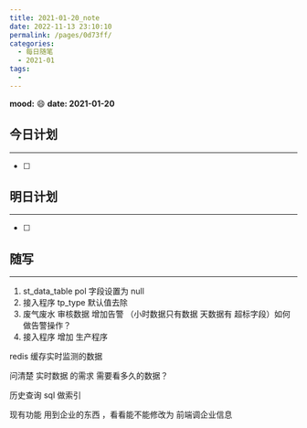 ```yaml
---
title: 2021-01-20_note
date: 2022-11-13 23:10:10
permalink: /pages/0d73ff/
categories:
  - 每日随笔
  - 2021-01
tags:
  - 
---
```

**mood:** :smile:  																		**date: 2021-01-20**  
## 今日计划  
------
- [ ]  
## 明日计划  
------
- [ ]  
## 随写 
------

1. st_data_table pol 字段设置为 null
2. 接入程序 tp_type 默认值去除 
3. 废气废水 审核数据 增加告警  （小时数据只有数据 天数据有 超标字段）如何做告警操作？
4. 接入程序 增加 生产程序



redis 缓存实时监测的数据

问清楚 实时数据 的需求 需要看多久的数据？

历史查询 sql 做索引

现有功能 用到企业的东西 ，看看能不能修改为 前端调企业信息